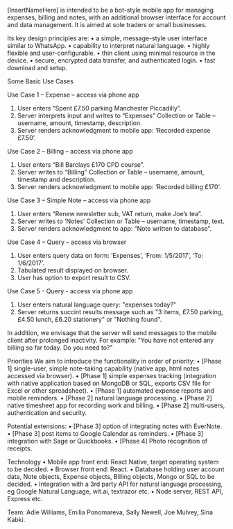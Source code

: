 [InsertNameHere] is intended to be a bot-style mobile app for managing expenses, billing and notes, 
with an additional browser interface for account and data management. It is aimed at sole traders or small businesses.

Its key design principles are: 
•	a simple, message-style user interface similar to WhatsApp.
•	capability to interpret natural language.
•	highly flexible and user-configurable.
•	thin client using minimal resource in the device.
•	secure, encrypted data transfer, and authenticated login.
•	fast download and setup.

Some Basic Use Cases

Use Case 1 – Expense – access via phone app
1.	User enters “Spent £7.50 parking Manchester Piccadilly”.
2.	Server interprets input and writes to “Expenses” Collection or Table – username, amount, timestamp, description.
3.	Server renders acknowledgment to mobile app: ‘Recorded expense £7.50’.

Use Case 2 – Billing – access via phone app
1.	User enters “Bill Barclays £170 CPD course”.
2.	Server writes to “Billing” Collection or Table – username, amount, timestamp and description.
3.	Server renders acknowledgment to mobile app: ‘Recorded billing £170’.

Use Case 3 – Simple Note – access via phone app
1.	User enters “Renew newsletter sub, VAT return, make Joe’s tea”.
2.	Server writes to ‘Notes’ Collection or Table – username, timestamp, text.
3.	Server renders acknowledgment to app: “Note written to database”.

Use Case 4 – Query – access via browser
1.	User enters query data on form: ‘Expenses’, ‘From: 1/5/2017’, ‘To: 1/6/2017’.
2.	Tabulated result displayed on browser.
3.	User has option to export result to CSV.

Use Case 5 - Query - access via phone app
1. User enters natural language query: "expenses today?"
2. Server returns succint results message such as "3 items, £7.50 parking, £4.50 lunch, £6.20 stationery" or "Nothing found".

In addition, we envisage that the server will send messages to the mobile client after prolonged inactivity.
For example: "You have not entered any billing so far today. Do you need to?"

Priorities
We aim to introduce the functionality in order of priority: 
•	[Phase 1] single-user, simple note-taking capability (native app, html notes accessed via browser).
•	[Phase 1] simple expenses tracking (integration with native application based on MongoDB or SQL, exports CSV file for Excel or other spreadsheet).
•	[Phase 1] automated expense reports and mobile reminders.
•	[Phase 2] natural language processing.
•	[Phase 2] native timesheet app for recording work and billing.
•	[Phase 2] multi-users, authentication and security.

Potential extensions:
•	[Phase 3] option of integrating notes with EverNote.
•	[Phase 3] post items to Google Calendar as reminders.
•	[Phase 3] integration with Sage or Quickbooks.
•	[Phase 4] Photo recognition of receipts.

Technology
•	Mobile app front end: React Native, target operating system to be decided.
•	Browser front end: React.
•	Database holding user account data, Note objects, Expense objects, Billing objects, Mongo or SQL to be decided.
•	Integration with a 3rd party API for natural language processing, eg Google Natural Language, wit.ai, textrazor etc.
•	Node server, REST API, Express etc.

Team: Adie Williams, Emilia Ponomareva, Sally Newell, Joe Mulvey, Sina Kabki.
